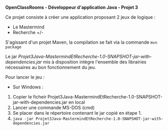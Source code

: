 **OpenClassRooms - Développeur d'application Java - Projet 3**

Ce projet consiste à créer une application proposant 2 jeux de logique :
* Le Mastermind
* Recherche +/-

S'agissant d'un projet Maven, la compilation se fait via la commande ```mvn package``` 

Le jar _Projet3Java-MastermindEtRecherche-1.0-SNAPSHOT-jar-with-dependencies.jar_ mis à disposition intègre l'ensemble des librairies nécessaires au bon fonctionnement du jeu.

Pour lancer le jeu :
- Sur Windows : 
1. Copier le ficheir Projet3Java-MastermindEtRecherche-1.0-SNAPSHOT-jar-with-dependencies.jar en local
2. Lancer une commande MS-DOS (cmd)
3. Se placer dans le répertoire contenant le jar copié en étape 1.
4. ```java -jar Projet3Java-MastermindEtRecherche-1.0-SNAPSHOT-jar-with-dependencies.jar```

